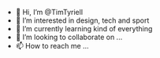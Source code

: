- 👋 Hi, I’m @TimTyriell
- 👀 I’m interested in design, tech and sport
- 🌱 I’m currently learning kind of everything
- 💞️ I’m looking to collaborate on ...
- 📫 How to reach me ...

<!---
TimTyriell/TimTyriell is a ✨ special ✨ repository because its `README.md` (this file) appears on your GitHub profile.
You can click the Preview link to take a look at your changes.
--->
